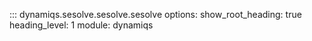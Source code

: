 ::: dynamiqs.sesolve.sesolve.sesolve
    options:
        show_root_heading: true
        heading_level: 1
        module: dynamiqs
